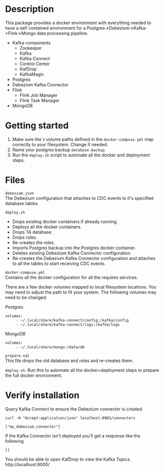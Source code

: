 # Description
This package provides a docker environment with everything needed to have a self contained environment for a Postgres->Debezium->Kafka->Flink->Mongo data processing pipeline.

* Kafka components
  * Zookeeper
  * Kafka
  * Kafka Connect
  * Control Center
  * KafDrop
  * KafkaMagic
* Postgres
* Debezium Kafka Connector
* Flink
  * Flink Job Manager
  * Flink Task Manager
* MongoDB

# Getting started
1. Make sure the `3` volume paths defined in the `docker-compose.yml` map correctly to your filesystem. Change if needed.
2. Name your postgres backup `database.backup`.
3. Run the `deploy.sh` script to automate all the docker and deployment steps.

# Files
`debezium.json`  
The Debezium configuration that attaches to CDC events to it's specified database tables.

`deploy.sh`
* Drops existing docker containers if already running.
* Deploys all the docker containers.
* Drops TA database.
* Drops roles.
* Re-creates the roles.
* Imports Postgres backup into the Postgres docker container.
* Deletes existing Debezium Kafka Connector configuration.
* Re-creates the Debezium Kafka Connector configuration and attaches to all the tables to start receiving CDC events.

`docker-compose.yml`  
Contains all the docker configuration for all the requires services.

There are a few docker volumes mapped to local filesystem locations. You may need to adjust the path to fit your system. The following volumes may need to be changed.

Postgres
```
volumes:
     - ~/.local/share/kafka-connect/config:/kafka/config
     - ~/.local/share/kafka-connect/logs:/kafka/logs
```

MongoDB
```
volumes:
     - ~/.local/share/mongo:/data/db
```

`prepare.sql`  
This file drops the old database and roles and re-creates them.

`deploy.sh`. 
Run this to automate all the docker+deployment steps to prepare the full docker environment.

# Verify installation

Query Kafka Connect to ensure the Debezium connector is created.
```
curl -H "Accept:application/json" localhost:8083/connectors

["my_debezium_connector"]
```

If the Kafka Connector isn't deployed you'll get a response like the following.
```
[]
```

You should be able to open KafDrop to view the Kafka Topics.
http://localhost:9000/
